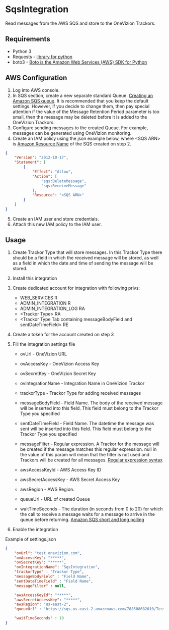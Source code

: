# SqsIntegration

Read messages from the AWS SQS and store to the OneVizion Trackors.

## Requirements
- Python 3
- Requests - [library for python](https://requests.readthedocs.io/en/master/)
- boto3 - [Boto is the Amazon Web Services (AWS) SDK for Python](https://boto3.amazonaws.com/v1/documentation/api/latest/index.html)

## AWS Configuration
1. Log into AWS console.
2. In SQS section, create a new separate standard Queue. [Creating an Amazon SQS queue](https://docs.aws.amazon.com/AWSSimpleQueueService/latest/SQSDeveloperGuide/sqs-create-queue.html). It is recommended that you keep the default settings.
However, if you decide to change them, then pay special attention if the value of the Message Retention Period parameter is too small, then the message may be deleted before it is added to the OneVizion Trackors.
3. Configure sending messages to the created Queue. For example, messages can be generated using OneVizion monitoring.
4. Create an IAM policy using the json example below, where \<SQS ARN\> is [Amazon Resource Name](https://docs.aws.amazon.com/general/latest/gr/aws-arns-and-namespaces.html) of the SQS created on step 2.

```json
{
    "Version": "2012-10-17",
    "Statement": [
        {
            "Effect": "Allow",
            "Action": [
                "sqs:DeleteMessage",
                "sqs:ReceiveMessage"
            ],
            "Resource": "<SQS ARN>"
        }
    ]
}
```

5. Create an IAM user and store credentials.
6. Attach this new IAM policy to the IAM user.


## Usage
1. Create Trackor Type that will store messages. In this Trackor Type there should be a field in which the received message will be stored, as well as a field in which the date and time of sending the message will be stored.
2. Install this integration
3. Create dedicated account for integration with following privs:
   * WEB_SERVICES R
   * ADMIN_INTEGRATION R
   * ADMIN_INTEGRATION_LOG RA
   * \<Trackor Type\> RA
   * \<Trackor Type Tab containing messageBodyField and sentDateTimeField\> RE
4. Create a token for the account created on step 3
5. Fill the integration settings file
   - ovUrl - OneVizion URL
   - ovAccessKey - OneVizion Access Key
   - ovSecretKey - OneVizion Secret Key
   - ovIntegrationName - Integration Name in OneVizion Trackor
   - trackorType - Trackor Type for adding received messages
   - messageBodyField - Field Name. The body of the received message will be inserted into this field. This field must belong to the Trackor Type you specified
   - sentDateTimeField - Field Name. The datetime the message was sent will be inserted into this field. This field must belong to the Trackor Type you specified 
   - messageFilter - Regular expression. A Trackor for the message will be created if the message matches this regular expression. null in the value of this param will mean that the filter is not used and Trackors will be created for all messages. [Regular expression syntax](https://docs.python.org/3/library/re.html#regular-expression-syntax)

   - awsAccessKeyId - AWS Access Key ID
   - awsSecretAccessKey - AWS Secret Access Key
   - awsRegion - AWS Region.
   - queueUrl - URL of created Queue
   
   - waitTimeSeconds - The duration (in seconds from 0 to 20) for which the call to receive a message waits for a message to arrive in the queue before returning. [Amazon SQS short and long polling](https://docs.aws.amazon.com/AWSSimpleQueueService/latest/SQSDeveloperGuide/sqs-short-and-long-polling.html)
   
6. Enable the integration

Example of settings.json

```json
{
    "ovUrl": "test.onevizion.com",
    "ovAccessKey": "*****",
    "ovSecretKey": "*****",
    "ovIntegrationName": "SqsIntegration",
    "trackorType" : "Trackor Type",
    "messageBodyField" : "Field Name",
    "sentDateTimeField" : "Field Name",
    "messageFilter" : null,

    "awsAccessKeyId": "*****",
    "awsSecretAccessKey": "*****",
    "awsRegion": "us-east-2",
    "queueUrl" : "https://sqs.us-east-2.amazonaws.com/788508682010/Test",

    "waitTimeSeconds" : 10
}
```